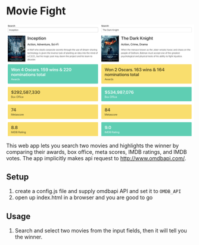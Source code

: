 # Movie Fight

!["screenshot"](screenshot.png)

This web app lets you search two movies and highlights the winner by comparing their awards, box office, meta scores, IMDB ratings, and IMDB votes. The app implicitly makes api request to http://www.omdbapi.com/.

## Setup

1. create a config.js file and supply omdbapi API and set it to `OMDB_API`
2. open up index.html in a browser and you are good to go

## Usage

1. Search and select two movies from the input fields, then it will tell you the winner.
